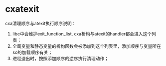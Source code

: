 # cxatexit

cxa清理顺序与atexit执行顺序说明：

1. libc中会维护exit_function_list, cxa析构与atexit的handler都会进入这个列表；
2. 全局变量和静态变量的析构函数会被添加到这个列表里，添加顺序与变量所在so的加载顺序有关；
3. 进程退出时，按照添加顺序的逆序执行清理动作；